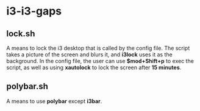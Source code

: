 # i3-i3-gaps
## lock.sh
A means to lock the i3 desktop that is called by the config file. The script takes a picture of the screen and blurs it, and **i3lock** uses it as the background. In the config file, the user can use **$mod+Shift+p** to exec the script, as well as using **xautolock** to lock the screen after **15 minutes**.
## polybar.sh
A means to use **polybar** except **i3bar**.
